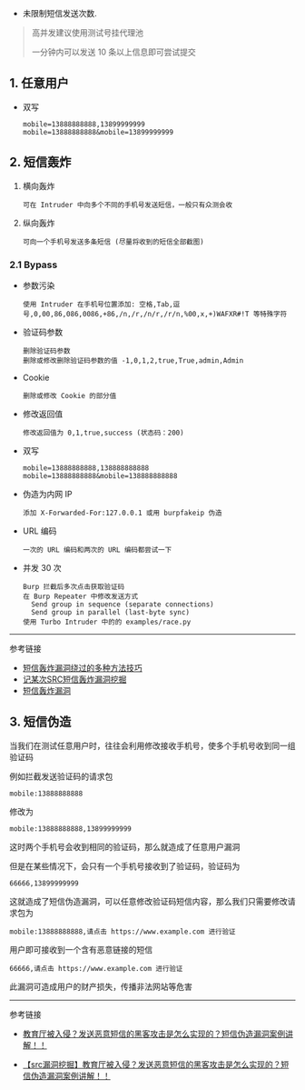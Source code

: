 - 未限制短信发送次数.


> 高并发建议使用测试号挂代理池
>
> 一分钟内可以发送 10 条以上信息即可尝试提交

## 1. 任意用户

- 双写

  ```
  mobile=13888888888,13899999999
  mobile=13888888888&mobile=13899999999
  ```

## 2. 短信轰炸

1. 横向轰炸

   ```
   可在 Intruder 中向多个不同的手机号发送短信，一般只有众测会收
   ```

2. 纵向轰炸

   ```
   可向一个手机号发送多条短信 (尽量将收到的短信全部截图)
   ```

### 2.1 Bypass

- 参数污染

  ```
  使用 Intruder 在手机号位置添加: 空格,Tab,逗号,0,00,86,086,0086,+86,/n,/r,/n/r,/r/n,%00,x,+)WAFXR#!T 等特殊字符
  ```

- 验证码参数

  ```
  删除验证码参数
  删除或修改删除验证码参数的值 -1,0,1,2,true,True,admin,Admin
  ```

- Cookie

  ```
  删除或修改 Cookie 的部分值
  ```

- 修改返回值

  ```
  修改返回值为 0,1,true,success (状态码：200)
  ```

- 双写

  ```
  mobile=13888888888,138888888888
  mobile=13888888888&mobile=138888888888
  ```

- 伪造为内网 IP

  ```
  添加 X-Forwarded-For:127.0.0.1 或用 burpfakeip 伪造
  ```

- URL 编码

  ```
  一次的 URL 编码和两次的 URL 编码都尝试一下
  ```

- 并发 30 次

  ```
  Burp 拦截后多次点击获取验证码
  在 Burp Repeater 中修改发送方式
  	Send group in sequence (separate connections)
  	Send group in parallel (last-byte sync)
  使用 Turbo Intruder 中的的 examples/race.py
  ```

---

参考链接

- [短信轰炸漏洞绕过的多种方法技巧](https://www.cnblogs.com/backlion/p/17294082.html)
- [记某次SRC短信轰炸漏洞挖掘](https://www.freebuf.com/articles/mobile/385471.html)
- [短信轰炸漏洞](https://www.bilibili.com/video/BV1TS411P7QF/?spm_id_from=333.337.search-card.all.click&vd_source=2dcc7806c9580af60063ca1edb63852d)

## 3. 短信伪造

当我们在测试任意用户时，往往会利用修改接收手机号，使多个手机号收到同一组验证码

例如拦截发送验证码的请求包

```
mobile:13888888888
```

修改为

```
mobile:13888888888,13899999999
```

这时两个手机号会收到相同的验证码，那么就造成了任意用户漏洞

但是在某些情况下，会只有一个手机号接收到了验证码，验证码为

```
66666,13899999999
```

这就造成了短信伪造漏洞，可以任意修改验证码短信内容，那么我们只需要修改请求包为

```
mobile:13888888888,请点击 https://www.example.com 进行验证
```

用户即可接收到一个含有恶意链接的短信

```
66666,请点击 https://www.example.com 进行验证
```

此漏洞可造成用户的财产损失，传播非法网站等危害

---

参考链接

- [教育厅被入侵？发送恶意短信的黑客攻击是怎么实现的？短信伪造漏洞案例讲解！！](https://mp.weixin.qq.com/s/6tvK1tyREzRtgZ2efu1qGA)


- [【src漏洞挖掘】教育厅被入侵？发送恶意短信的黑客攻击是怎么实现的？短信伪造漏洞案例讲解！！](https://www.bilibili.com/video/BV1dJ28YeEwU/?spm_id_from=333.1007.tianma.2-3-6.click&vd_source=2dcc7806c9580af60063ca1edb63852d)
